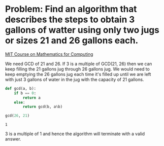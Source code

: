 
# Problem: Find an algorithm that describes the steps to obtain 3 gallons of watter using only two jugs or sizes 21 and 26 gallons each.

[MIT Course on Mathematics for Computing](file:///home/oem/Desktop/Desktop%20Content/books/Computer%20Education/Resources/MIT_Course_6.042j_Mathematics_For_Computers/6-042j-fall-2010/contents/readings/MIT6_042JF10_chap04.pdf)

We need GCD of 21 and 26. If 3 is a multiple of GCD(21, 26) then we can keep filling the 21 gallons jug through 26 gallons jug. We would need to keep emptying the 26 gallons jug each time it's filled up until we are left with just 3 gallons of water in the jug with the capacity of 21 gallons.


```python
def gcd(a, b):
    if b == 0:
        return a
    else:
        return gcd(b, a%b)
```


```python
gcd(26, 21)
```




    1



3 is a multiple of 1 and hence the algorithm will terminate with a valid answer.


```python

```
